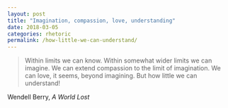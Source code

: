 ```yaml
---
layout: post
title: "Imagination, compassion, love, understanding"
date: 2018-03-05
categories: rhetoric
permalink: /how-little-we-can-understand/
---
```


> Within limits we can know. Within somewhat wider limits we can imagine. We can extend compassion to the limit of imagination. We can love, it seems, beyond imagining. But how little we can understand!

Wendell Berry, *A World Lost*
